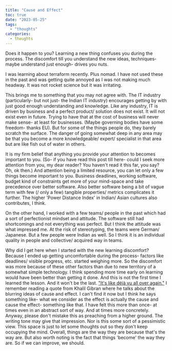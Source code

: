 ```yaml
---
title: "Cause and Effect"
toc: true
date: "2023-05-25"
tags: 
  - "thoughts"
categories: 
  - thoughts
---
```


Does it happen to you? Learning a new thing confuses you during the process. The discomfort till you understand the new ideas, techniques- maybe understand just enough- drives you nuts.

I was learning about terraform recently. Plus nomad. I have not used these in the past and was getting quite annoyed as I was not making much headway. It was not rocket science but it was irritating.

This brings me to something that you may not agree with. The IT industry (particularly- but not just- the Indian IT industry) encourages getting by with just good enough understanding and knowledge. Like any industry, IT is driven by business and a perfect product/ solution does not exist. It will not exist even in future. Trying to have that at the cost of business will never make sense- at least for businesses. (Maybe governing bodies have some freedom- thanks EU). But for some of the things people do, they barely scratch the surface. The danger of going somewhat deep in any area may be that you become a more knowledgeable/ expert/ specialist in that area but are like fish out of water in others.

It is my firm belief that anything you provide your attention to becomes important to you. (So- if you have read this post till here- could I seek more attention from you, my dear reader? You haven't read it this far, you say? Oh, ok then.) And attention being a limited resource, you can let only a few things become important to you. Business deadlines, working software, budget kind of constraints get more of your mind-space and take precedence over better software. Also better software being a bit of vague term with few (/ only a few) tangible properties/ metrics complicates it further. The higher 'Power Distance Index' in Indian/ Asian cultures also contributes, I think.

On the other hand, I worked with a few teams/ people in the past which had a sort of perfectionist mindset and attitude. The software still had shortcomings and not everything was perfect. But I think the attitude was what impressed me. At the risk of stereotyping, the teams were German/ Japanese. But a few people were Indian as well. So I think it is an individual quality in people and collective/ acquired way in teams.

Why did I get here when I started with the new learning discomfort? Because I ended up getting uncomfortable during the process- factors like deadlines/ visible progress, etc. started weighing more. So the discomfort was more because of these other factors than due to new territory of a somewhat simple technology. I think spending more time early on learning would have been better than getting it done. And this is not the first time I learned the lesson. And it won't be the last. ["It's like déjà vu all over again."](https://www.brainyquote.com/quotes/yogi_berra_135233) I remember reading a quote from Khalil Gibran where he talks about the blurring ideas of cause and effect. I can't find it now but I think he says something like- what we consider as the effect is actually the cause and cause the effect- something like that. I have felt this more than once- at times even in an abstract sort of way. And at times more concretely. Anyway, please don't mistake this as preaching from a higher ground. The writing tone may give that impression. Nor is this some sort of a pessimistic view. This space is just to let some thoughts out so they don't keep occupying the mind. Overall, things are the way they are because that's the way are. But also worth noting is the fact that things 'become' the way they are. So if we can improve, we should.
